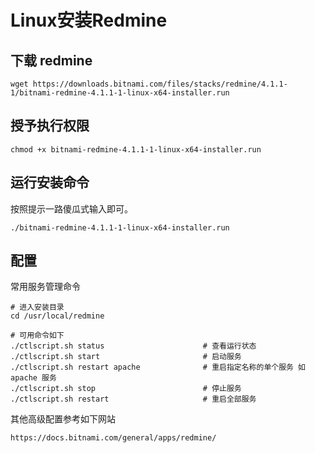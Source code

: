 # Linux安装Redmine

## 下载 redmine

```
wget https://downloads.bitnami.com/files/stacks/redmine/4.1.1-1/bitnami-redmine-4.1.1-1-linux-x64-installer.run
```

## 授予执行权限

```
chmod +x bitnami-redmine-4.1.1-1-linux-x64-installer.run
```

## 运行安装命令

按照提示一路傻瓜式输入即可。

```
./bitnami-redmine-4.1.1-1-linux-x64-installer.run
```
## 配置
常用服务管理命令
```
# 进入安装目录
cd /usr/local/redmine

# 可用命令如下
./ctlscript.sh status                      # 查看运行状态
./ctlscript.sh start                       # 启动服务
./ctlscript.sh restart apache              # 重启指定名称的单个服务 如 apache 服务
./ctlscript.sh stop                        # 停止服务 
./ctlscript.sh restart                     # 重启全部服务
```
其他高级配置参考如下网站
```
https://docs.bitnami.com/general/apps/redmine/
```
